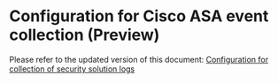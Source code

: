 # Configuration for Cisco ASA event collection (Preview)

Please refer to the updated version of this document:
[Configuration for collection of security solution logs](https://github.com/Microsoft/OMS-Agent-for-Linux/blob/master/docs/Security-Events-Preview-Configuration.md)
